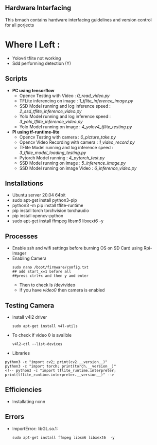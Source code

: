 ## Hardware Interfacing
This brnach contains hardware interfacing guidelines and version control for all porjects
# Where I Left :
- Yolov4 tflite not working
- Sdd performing detection (Y)

## Scripts
- **PC using tensorflow**
    - Opencv Testing with Video                    : *0_read_video.py*
    - TFLite inferencing on image                  : *1_tflite_inference_image.py*
    - SSD Model running and log inference speed : *2_ssd_tflite_inference_video.py*
    - Yolo Model running and log inference speed   : *3_yolo_tflite_inference_video.py*
    - Yolo Model running on image                  : *4_yolov4_tflite_testing.py*
- **PI using tf-runtime-lite**
    - Opencv Testing with camera                   : *0_picture_take.py*
    - Opencv Video Recording with camera           : *1_video_record.py*
    - TFlite Model running and log inference speed : *3_tflite_model_loading_testing.py*
    - Pytorch Model running                        : *4_pytorch_test.py*
    - SSD Model running on image                   : *5_inference_image.py*
    - SSD Model running on image Video             : *6_inference_video.py*


## Installations
- Ubuntu server 20.04 64bit
- sudo apt-get install python3-pip
- python3 -m pip install tflite-runtime
- pip install torch torchvision torchaudio
- pip install opencv-python
- sudo apt-get install ffmpeg libsm6 libxext6  -y



## Processes
- Enable ssh and wifi settings before burning OS on SD Card using Rpi-Imager
- Enabling Camera
    ```
    sudo nano /boot/firmware/config.txt
    ## add start_x=1 before all
    ##press ctrl+x and then y and enter
    ```
    - Then to check ls /dev/video
    - If you have *video0* then camera is enabled

## Testing Camera
- Install v4l2 driver
    ```
    sudo apt-get install v4l-utils
    ```
- To check if video 0 is availble
    ```
    v4l2-ctl --list-devices
    ```
- Libraries
```
python3 -c "import cv2; print(cv2.__version__)"
python3 -c "import torch; print(torch.__version__)"
<!-- python3 -c "import tflite_runtime.interpreter; print(tflite_runtime.interpreter.__version__)" -->
```

## Efficiencies
- Installating ncnn
## Errors
- ImportError: libGL.so.1:
    ```
    sudo apt-get install ffmpeg libsm6 libxext6  -y
    ```